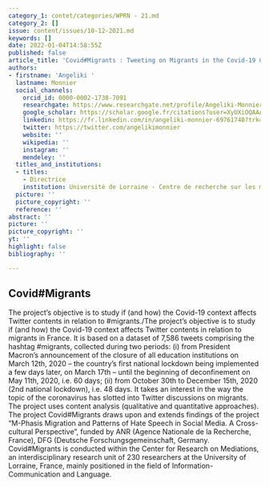 ```yaml
---
category_1: contet/categories/WPRN - 21.md
category_2: []
issue: content/issues/10-12-2021.md
keywords: []
date: 2022-01-04T14:58:55Z
published: false
article_title: 'Covid#Migrants : Tweeting on Migrants in the Covid-19 Context'
authors:
- firstname: 'Angeliki '
  lastname: Monnier
  social_channels:
    orcid_id: 0000-0002-1738-7091
    researchgate: https://www.researchgate.net/profile/Angeliki-Monnier
    google_scholar: https://scholar.google.fr/citations?user=XyUXiOQAAAAJ&hl=fr
    linkedin: https://fr.linkedin.com/in/angeliki-monnier-69761740?trk=author_mini-profile_title
    twitter: https://twitter.com/angelikimonnier
    website: ''
    wikipedia: ''
    instagram: ''
    mendeley: ''
  titles_and_institutions:
  - titles:
    - Directrice
    institution: Université de Lorraine - Centre de recherche sur les médiations
  picture: ''
  picture_copyright: ''
  reference: ''
abstract: ''
picture: ''
picture_copyright: ''
yt: ''
highlight: false
bibliography: ''

---
```

## Covid#Migrants

The project’s objective is to study if (and how) the Covid-19 context affects Twitter contents in relation to #migrants./The project’s objective is to study if (and how) the Covid-19 context affects Twitter contents in relation to migrants in France. It is based on a dataset of 7,586 tweets comprising the hashtag #migrants, collected during two periods: (i) from President Macron’s announcement of the closure of all education institutions on March 12th, 2020 – the country’s first national lockdown being implemented a few days later, on March 17th – until the beginning of deconfinement on May 11th, 2020, i.e. 60 days; (ii) from October 30th to December 15th, 2020 (2nd national lockdown), i.e. 48 days. It takes an interest in the way the topic of the coronavirus has slotted into Twitter discussions on migrants. The project uses content analysis (qualitative and quantitative approaches). The project Covid#Migrants draws upon and extends findings of the project “M-Phasis Migration and Patterns of Hate Speech in Social Media. A Cross-cultural Perspective”, funded by ANR (Agence Nationale de la Recherche, France), DFG (Deutsche Forschungsgemeinschaft, Germany. Covid#Migrants is conducted within the Center for Research on Mediations, an interdisciplinary research unit of 230 researchers at the University of Lorraine, France, mainly positioned in the field of Information-Communication and Language.
